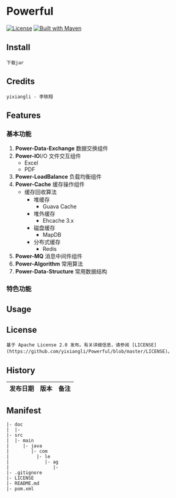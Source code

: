 
Powerful
====
[![License](https://img.shields.io/badge/License-Apache%202.0-blue.svg)](https://github.com/cyfonly/FLogger/blob/master/LICENSE)  [![Built with Maven](http://maven.apache.org/images/logos/maven-feather.png)](http://search.maven.org/#search%7Cga%7C1%7Ccyfonly)  

## Install
	下载jar

## Credits
	yixiangli - 李轶翔

## Features
### 基本功能
1. **Power-Data-Exchange**  数据交换组件
2. **Power-IO**I/O 文件交互组件
    - Excel
    - PDF
3. **Power-LoadBalance**    负载均衡组件
4. **Power-Cache**  缓存操作组件
    - 缓存回收算法
	    - 堆缓存
	        - Guava Cache
	    - 堆外缓存
	        - Ehcache 3.x
	    - 磁盘缓存
	        - MapDB
	    - 分布式缓存
	        - Redis
5. **Power-MQ** 消息中间件组件
6. **Power-Algorithm**  常用算法
7. **Power-Data-Structure**  常用数据结构
	
### 特色功能

## Usage

## License
	基于 Apache License 2.0 发布。有关详细信息，请参阅 [LICENSE](https://github.com/yixiangli/Powerful/blob/master/LICENSE)。

## History
发布日期 | 版本 | 备注
--- | --- | --- 


## Manifest
	|- doc
	|  |- 
	|- src
	|  |- main
	|     |- java
	|        |- com
	|          |- le
	|             |- ag
	|                |- 
	|- .gitignore
	|- LICENSE
	|- README.md
	|- pom.xml